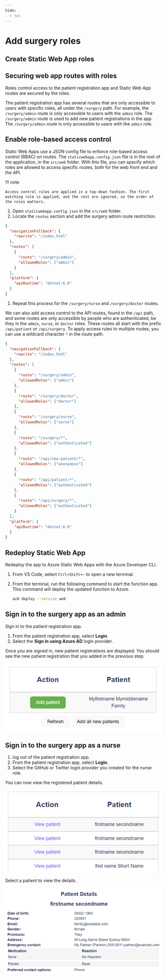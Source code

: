 ```yaml
---
hide:
  - toc
---
```


# Add surgery roles

## Create Static Web App roles

## Securing web app routes with roles

Roles control access to the patient registration app and Static Web App routes are secured by the roles.

The patient registration app has several routes that are only accessible to users with specific roles, all under the `/surgery` path. For example, the `/surgery/admin` route is only accessible to users with the `admin` role. The `/surgery/admin` route is used to add new patient registrations in the app. The `/surgery/admin` route is only accessible to users with the `admin` role.

## Enable role-based access control

Static Web Apps use a JSON config file to enforce role-based access control (RBAC) on routes. The `staticwebapp.config.json` file is in the root of the application, in the `src/web` folder. With this file, you can specify which roles are allowed to access specific routes, both for the web front end and the API.

!!! note

    Access control rules are applied in a top-down fashion. The first matching rule is applied, and the rest are ignored, so the order of the rules matters.

1. Open `staticwebapp.config.json` in the `src/web` folder.
1. Locate the `routes` section and add the surgery admin route restriction.

  ```json
  {
    "navigationFallback": {
      "rewrite": "/index.html"
    },
    "routes": [
      {
        "route": "/surgery/admin",
        "allowedRoles": ["admin"]
      }
    ],
    "platform": {
      "apiRuntime": "dotnet:6.0"
    }
  }
  ```

1. Repeat this process for the `/surgery/nurse` and `/surgery/doctor` routes.

We can also add access control to the API routes, found in the `/api` path, and some routes are only accessible by people who are authenticated, be they in the `admin`, `nurse`, or `doctor` roles. These routes all start with the prefix `/api/patient` or `/api/surgery`. To apply access rules to multiple routes, you can use a wildcard character `*` in the route path.

```json
{
  "navigationFallback": {
    "rewrite": "/index.html"
  },
  "routes": [
    {
      "route": "/surgery/admin",
      "allowedRoles": ["admin"]
    },
    {
      "route": "/surgery/doctor",
      "allowedRoles": ["doctor"]
    },
    {
      "route": "/surgery/nurse",
      "allowedRoles": ["nurse"]
    },
    {
      "route": "/surgery/*",
      "allowedRoles": ["authenticated"]
    },
    {
      "route": "/api/new-patient/*",
      "allowedRoles": ["anonymous"]
    },
    {
      "route": "/api/patient/*",
      "allowedRoles": ["authenticated"]
    },
    {
      "route": "/api/surgery/*",
      "allowedRoles": ["authenticated"]
    }
  ],
  "platform": {
    "apiRuntime": "dotnet:6.0"
  }
}
```

## Redeploy Static Web App

Redeploy the app to Azure Static Web Apps with the Azure Developer CLI.

1. From VS Code, select `Ctrl+Shift+~` to open a new terminal.
1. From the terminal, run the following command to start the function app. This command will deploy the updated function to Azure.

   ```bash
   azd deploy --service web
   ```

## Sign in to the surgery app as an admin

Sign in to the patient registration app.

1. From the patient registration app, select **Login**.
1. Select the **Sign in using Azure AD** login provider.

Once you are signed in, new patient registrations are displayed. You should see the new patient registration that you added in the previous step.

![The image shows how to add a patient](img/add_patient.png)

## Sign in to the surgery app as a nurse

1. log out of the patient registration app.
1. From the patient registration app, select **Login**.
1. Select the GitHub or Twitter login provider you created for the nurse role.

You can now view the registered patient details.

![The image shows registered patients](img/view_patients.png)

Select a patient to view the details.

![The image shows the patient record details](img/view_patient_details.png)
